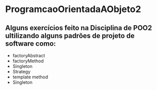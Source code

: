 # ProgramcaoOrientadaAObjeto2
## Alguns exercícios feito na Disciplina de POO2 ultilizando  alguns padrões de projeto de software como:
* factoryAbstract
* factoryMethod
* Singleton
* Strategy
* template method
* Singleton

